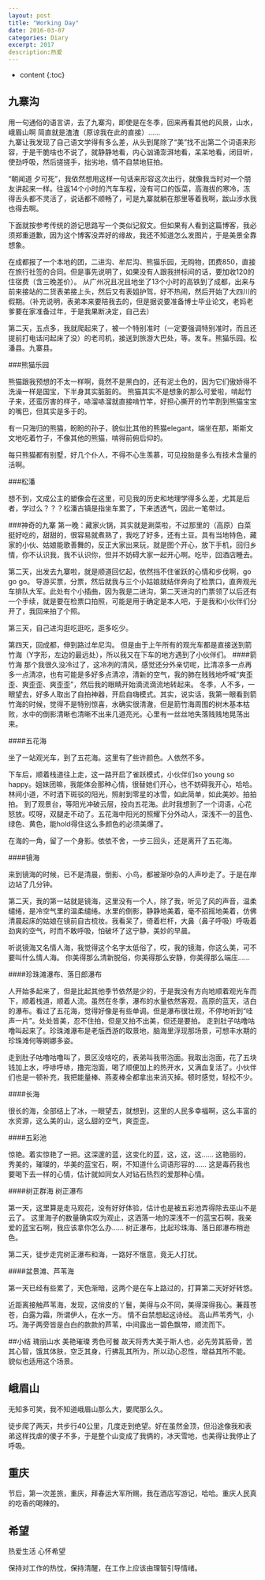```yaml
---
layout: post
title: "Working Day"
date: 2016-03-07
categories: Diary
excerpt: 2017
description:热爱
---
```


* content
{:toc}

## 九寨沟

用一句通俗的语言讲，去了九寨沟，即使是在冬季，回来再看其他的风景，山水，峨眉山啊   简直就是渣渣（原谅我在此的直接）……  
九寨让我发现了自己语文学得有多么差，从头到尾除了“美”找不出第二个词语来形容，于是干脆啥也不说了，就静静地看，内心汹涌澎湃地看，呆呆地看，闭目听，使劲呼吸，然后搓搓手，拙劣地，情不自禁地狂拍。

“朝闻道 夕可死”，我依然想用这样一句话来形容这次出行，就像我当时对一个朋友讲起来一样。往返14个小时的汽车车程，没有可口的饭菜，高海拔的寒冷，冻得舌头都不灵活了，说话都不顺畅了，可是九寨就躺在那里等着我啊，跋山涉水我也得去啊。

下面就按参考传统的游记思路写一个类似记叙文。但如果有人看到这篇博客，我必须郑重道歉，因为这个博客没弄好的缘故，我还不知道怎么发图片，于是美景全靠想象。

在成都报了一个本地的团，二进沟、牟尼沟、熊猫乐园，无购物，团费850，直接在旅行社签的合同。但是事先说明了，如果没有人跟我拼标间的话，要加收120的住宿费（含三晚差价）。
从广州况且况且地坐了13个小时的高铁到了成都，出来与前来接站的二货表弟接上头，然后又有表姐护驾，好不热闹，然后开始了大四川的假期。（补充说明，表弟本来要陪我去的，但是据说要准备博士毕业论文，老妈老爹要在家准备过年，于是我果断决定，自己去）

第二天，五点多，我就爬起来了，被一个特别准时（一定要强调特别准时，而且还提前打电话问起床了没）的老司机，接送到旅游大巴处，等。发车。熊猫乐园。松潘县。九寨县。

###熊猫乐园

熊猫跟我预想的不太一样啊，竟然不是黑白的，还有泥土色的，因为它们傲娇得不洗澡一样是国宝，下半身其实脏脏的。
熊猫其实不是想象的那么可爱啦，啃起竹子来，还蛮厉害的样子，哧溜哧溜就直接啃竹竿，好担心撕开的竹竿割到熊猫宝宝的嘴巴，但其实是多于的。

有一只海归的熊猫，盼盼的孙子，貌似比其他的熊猫elegant，端坐在那，斯斯文文地吃着竹子，不像其他的熊猫，啃得前俯后仰的。

每只熊猫都有别墅，好几个仆人，不得不心生羡慕，可见投胎是多么有技术含量的活啊。

###松潘

想不到，文成公主的塑像会在这里，可见我的历史和地理学得多么差，尤其是后者，学过么？？？松潘古镇是指坐车累了，下来透透气，因此一笔带过。

###神奇的九寨
第一晚：藏家火锅，其实就是涮菜啦，不过那里的（高原）白菜挺好吃的，甜甜的，很容易就煮熟了，我吃了好多，还有土豆。具有当地特色，藏家的小伙、姑娘能歌善舞的，反正大家出来玩，就是图个开心，放下手机，回归乡情，你不认识我，我不认识你，但并不妨碍大家一起开心啊。吃毕，回酒店睡去。

第二天，出发去九寨啦，就是顺道回忆起，依然挡不住雀跃的心情和步伐啊，go go go。 导游买票，分票，然后就我与三个小姑娘就结伴奔向了检票口，直奔观光车排队大军。此处有个小插曲，因为我是二进沟，第二天进沟的门票领了以后还有一个手续，就是要在检票口拍照，可能是用于确定是本人吧，于是我和小伙伴们分开了，我回来拍了个照。

第三天，自己进沟逛吃逛吃，逛多吃少。

第四天，回成都，伸到路过牟尼沟。
但是由于上午所有的观光车都是直接送到箭竹海（Y字形，左边的最远处），所以我又在下车的地方遇到了小伙伴们。
####箭竹海
那个我很久没冷过了，这冷冽的清风，感觉还分外亲切呢，比清凉多一点再多一点清凉，也有可能是多好多点清凉，清新的空气，我的肺在贱贱地呼喊“爽歪歪、爽歪歪、爽歪歪”，然后我的眼睛开始滴流滴流地转起来。
冬季，人不多，一眼望去，好多人取出了自拍神器，开启自嗨模式。其实，说实话，我第一眼看到箭竹海的时候，觉得不是特别惊喜，水确实很清澈，但是箭竹海周围的树木基本枯败，水中的倒影清晰也清晰不出来几道亮光。心里有一丝丝地失落贱贱地晃荡出来。

####五花海

坐了一站观光车，到了五花海。这里有了些许颜色。人依然不多。

下车后，顺着栈道往上走，这一路开启了雀跃模式，小伙伴们so young so happy。姐妹团嘛，我能体会那种心情，很替她们开心，也不妨碍我开心，哈哈。林间小道，不时洒下斑驳的阳光，照射到零星的冰雪，如此简单，如此美妙。拍拍拍。
到了观景台，等阳光冲破云层，投向五花海。此时我想到了一个词语，心花怒放。哎呀，双腿走不动了。五花海中阳光的照耀下分外动人，深浅不一的蓝色、绿色、黄色，能hold得住这么多颜色的必须美爆了。

在海的一角，留了一个身影。依依不舍，一步三回头，还是离开了五花海。

####镜海

来到镜海的时候，已不是清晨，倒影、小鸟，都被渐吵杂的人声吵走了。于是在岸边站了几分钟。

第二天，我的第一站就是镜海，这里没有一个人，除了我，听见了风的声音，温柔缱绻，是冷空气里的温柔缱绻。水里的倒影，静静地美着，毫不招摇地美着，仿佛清晨起床的姑娘在镜前自古梳妆。我看呆了，倚着栏杆，大鼻（鼻子呼吸）呼吸着劲爽的空气，时而不敢呼吸，怕破坏了这宁静，美妙的早晨。

听说镜海又名情人海，我觉得这个名字太低俗了，哎，我的镜海，你这么美，可不要叫什么情人海。  你美得那么清新脱俗，你美得那么安静，你美得那么端庄……

####珍珠滩瀑布、落日郎瀑布

人开始多起来了，但是比起其他季节依然是少的，于是我没有方向地顺着观光车而下，顺着栈道，顺着人流。虽然在冬季，瀑布的水量依然客观，高原的蓝天，洁白的瀑布。看过了五花海，觉得好像是有些单调。但是瀑布很壮观，不停地听到“哇声一片”。处处皆美，忍不住拍，但是又拍不出美，但还是要拍。
走到肚子咕噜咕噜叫起来了。珍珠滩瀑布是老版西游的取景地，脑海里浮现那场景，可想丰水期的珍珠滩何等婀娜多姿。

走到肚子咕噜咕噜叫了，景区没啥吃的，表弟叫我带泡面。我取出泡面，花了五块钱加上水，呼哧呼哧，撸完泡面，喝了顺便加上的热开水，又满血复活了。小伙伴们也是一顿补充，我把能量棒、燕麦棒全都拿出来消灭掉。顿时感觉，轻松不少。

####长海

很长的海，全部结上了冰，一眼望去，就想到，这里的人民多幸福啊，这么丰富的水资源，这么美的山，这么甜的空气，爽歪歪。

####五彩池

惊艳。着实惊艳了一把。这深邃的蓝，这变化的蓝，这，这，这……  这艳丽的，秀美的，璀璨的，华美的蓝宝石，啊，不知道什么词语形容的……   这是毒药我也要喝下去一样的心情，估计就如同女人对钻石热烈的爱那种心情。

####树正群海 树正瀑布

第一天，这里算是走马观花，没有好好体验，估计也是被五彩池弄得除去巫山不是云了。
这里海子的数量确实叹为观止，这洒落一地的深浅不一的蓝宝石啊，我亲爱的蓝宝石啊，我应该拿你怎么办……
树正瀑布，比起珍珠海、落日郎瀑布稍逊色。

第二天，徒步走完树正瀑布和海，一路好不惬意，竟无人打扰。

####盆景滩、芦苇海

第一天已经有些累了，天色渐暗，这两个是在车上路过的，打算第二天好好转悠。

近距离接触芦苇海，发现，这俏皮的丫鬟，美得与众不同，美得深得我心。蒹葭苍苍，白露为霜，所谓伊人，在水一方。 情不自禁想起这诗经。
高山芦苇秀气，小巧。海子两旁皆是白白的款款的芦苇，中间露出一碧色飘带，顺流而下。

##小结
瑰丽山水 美艳璀璨 秀色可餐
故天将秀大美于斯人也，必先劳其筋骨，苦其心智，饿其体肤，空乏其身，行拂乱其所为，所以动心忍性，增益其所不能。   貌似也适用这个场景。


## 峨眉山
无知多可笑，我不知道峨眉山那么大，要爬那么久。

徒步爬了两天，共步行40公里，几度走到绝望。好在虽然金顶，但沿途像我和表弟这样找虐的傻子不多，于是整个山变成了我俩的，冰天雪地，也美得让我停止了呼吸。

## 重庆
节后，第一次差旅，重庆，拜春运大军所赐，我在酒店写游记，哈哈。重庆人民真的吃香的喝辣的。

## 希望
热爱生活 心怀希望

保持对工作的热忱，保持清醒，在工作上应该由理智引导情绪。





